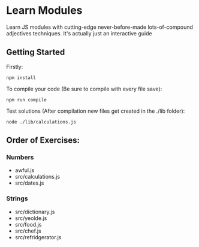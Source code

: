 # Learn Modules

Learn JS modules with cutting-edge never-before-made lots-of-compound adjectives techniques.
It's actually just an interactive guide

## Getting Started

Firstly:

`npm install`

To compile your code (Be sure to compile with every file save):

`npm run compile`

Test solutions (After compilation new files get created in the ./lib folder):

`node ./lib/calculations.js`

## Order of Exercises:

### Numbers

- awful.js
- src/calculations.js
- src/dates.js

### Strings

- src/dictionary.js
- src/yeolde.js
- src/food.js
- src/chef.js
- src/refridgerator.js
